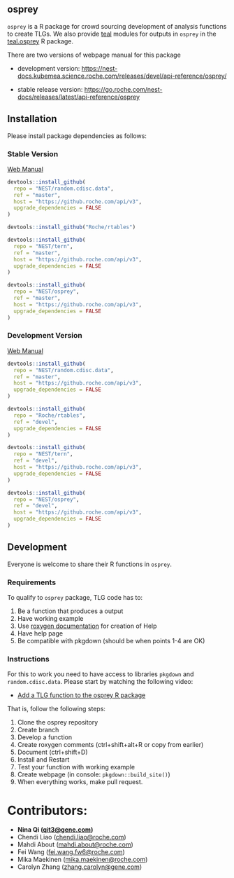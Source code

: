 

## osprey

`osprey` is a R package for crowd sourcing development of analysis functions to
create TLGs. We also provide [teal](https://github.roche.com/Rpackages/teal)
modules for outputs in `osprey` in the
[teal.osprey](https://github.roche.com/Rpackages/teal.osprey) R package.

There are two versions of webpage manual for this package

* development version: https://nest-docs.kubemea.science.roche.com/releases/devel/api-reference/osprey/

* stable release version: https://go.roche.com/nest-docs/releases/latest/api-reference/osprey


## Installation

Please install package dependencies as follows:

### Stable Version

[Web Manual](https://go.roche.com/nest-docs/releases/latest/api-reference/osprey)

```r
devtools::install_github(
  repo = "NEST/random.cdisc.data",
  ref = "master",
  host = "https://github.roche.com/api/v3",
  upgrade_dependencies = FALSE
)

devtools::install_github("Roche/rtables")

devtools::install_github(
  repo = "NEST/tern",
  ref = "master",
  host = "https://github.roche.com/api/v3",
  upgrade_dependencies = FALSE
)

devtools::install_github(
  repo = "NEST/osprey",
  ref = "master",
  host = "https://github.roche.com/api/v3",
  upgrade_dependencies = FALSE
)
```

### Development Version

[Web Manual](https://nest-docs.kubemea.science.roche.com/releases/devel/api-reference/osprey/)

```r
devtools::install_github(
  repo = "NEST/random.cdisc.data",
  ref = "master",
  host = "https://github.roche.com/api/v3",
  upgrade_dependencies = FALSE
)

devtools::install_github(
  repo = "Roche/rtables",
  ref = "devel",
  upgrade_dependencies = FALSE
)

devtools::install_github(
  repo = "NEST/tern",
  ref = "devel",
  host = "https://github.roche.com/api/v3",
  upgrade_dependencies = FALSE
)

devtools::install_github(
  repo = "NEST/osprey",
  ref = "devel",
  host = "https://github.roche.com/api/v3",
  upgrade_dependencies = FALSE
)
```


## Development

Everyone is welcome to share their R functions in `osprey`.

### Requirements

To qualify to `osprey` package, TLG code has to:

1. Be a function that produces a output
2. Have working example
3. Use [roxygen documentation](http://r-pkgs.had.co.nz/man.html) for creation of Help
4. Have help page
5. Be compatible with pkgdown (should be when points 1-4 are OK)

### Instructions

For this to work you need to have access to libraries `pkgdown` and
`random.cdisc.data`. Please start by watching the following video:

* [Add a TLG function to the osprey R
package](https://streamingmedia.roche.com/media/Adding+TLG+functions+to+the+Osprey+R+package/1_4newkk7i)

That is, follow the following steps:

1. Clone the osprey repository
2. Create branch
3. Develop a function
4. Create roxygen comments (ctrl+shift+alt+R or copy from earlier)
5. Document (ctrl+shift+D)
6. Install and Restart
7. Test your function with working example
8. Create webpage (in console: `pkgdown::build_site()`)
9. When everything works, make pull request.

# Contributors:

- **Nina Qi (qit3@gene.com)**
- Chendi Liao (chendi.liao@roche.com)
- Mahdi About (mahdi.about@roche.com)
- Fei Wang (fei.wang.fw6@roche.com)
- Mika Maekinen (mika.maekinen@roche.com)
- Carolyn Zhang (zhang.carolyn@gene.com)
